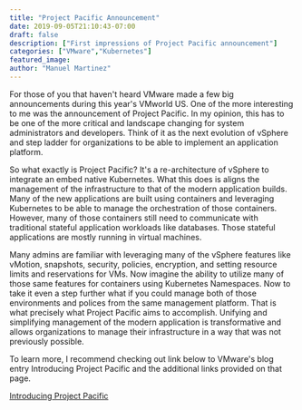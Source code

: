```yaml
---
title: "Project Pacific Announcement"
date: 2019-09-05T21:10:43-07:00
draft: false
description: ["First impressions of Project Pacific announcement"]
categories: ["VMware","Kubernetes"]
featured_image:
author: "Manuel Martinez"
---
```


For those of you that haven't heard VMware made a few big announcements during this year's VMworld US. One of the more interesting to me was the announcement of Project Pacific. In my opinion, this has to be one of the more critical and landscape changing for system administrators and developers. Think of it as the next evolution of vSphere and step ladder for organizations to be able to implement an application platform.

So what exactly is Project Pacific? It's a re-architecture of vSphere to integrate an embed native Kubernetes. What this does is aligns the management of the infrastructure to that of the modern application builds. Many of the new applications are built using containers and leveraging Kubernetes to be able to manage the orchestration of those containers. However, many of those containers still need to communicate with traditional stateful application workloads like databases. Those stateful applications are mostly running in virtual machines.

Many admins are familiar with leveraging many of the vSphere features like vMotion, snapshots, security, policies, encryption, and setting resource limits and reservations for VMs. Now imagine the ability to utilize many of those same features for containers using Kubernetes Namespaces. Now to take it even a step further what if you could manage both of those environments and polices from the same management platform. That is what precisely what Project Pacific aims to accomplish. Unifying and simplifying management of the modern application is transformative and allows organizations to manage their infrastructure in a way that was not previously possible.

To learn more, I recommend checking out link below to VMware's blog entry Introducing Project Pacific and the additional links provided on that page.

[Introducing Project Pacific](https://blogs.vmware.com/vsphere/2019/08/introducing-project-pacific.html)